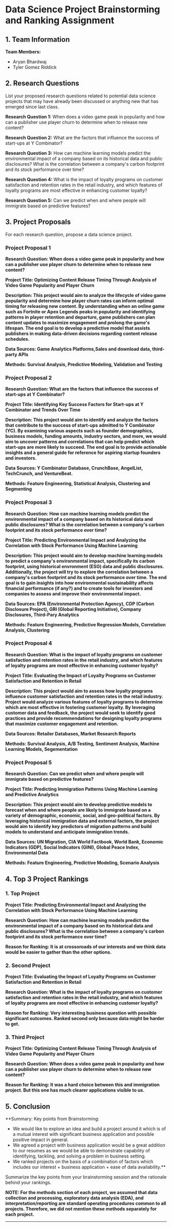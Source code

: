# Data Science Project Brainstorming and Ranking Assignment

## 1. Team Information
**Team Members:**
- Aryan Bhardwaj
- Tyler Gomez Riddick

## 2. Research Questions
List your proposed research questions related to potential data science projects that may have already been discussed or anything new that has emerged since last class.

**Research Question 1:** 
When does a video game peak in popularity and how can a publisher use player churn to determine when to release new content?

**Research Question 2:** 
What are the factors that influence the success of start-ups at Y Combinator?

**Research Question 3:** 
How can machine learning models predict the environmental impact of a company based on its historical data and public disclosures? What is the correlation between a company's carbon footprint and its stock performance over time?

**Research Question 4:** 
What is the impact of loyalty programs on customer satisfaction and retention rates in the retail industry, and which features of loyalty programs are most effective in enhancing customer loyalty?

**Research Question 5:** 
Can we predict when and where people will immigrate based on predictive features? 

## 3. Project Proposals
For each research question, propose a data science project.

### Project Proposal 1
**Research Question: When does a video game peak in popularity and how can a publisher use player churn to determine when to release new content?** 


**Project Title: Optimizing Content Release Timing Through Analysis of Video Game Popularity and Player Churn** 


**Description: This project would aim to analyze the lifecycle of video game popularity and determine how player churn rates can inform optimal timing for releasing new content. By understanding when an online game such as Fortnite or Apex Legends peaks in popularity and identifying patterns in player retention and departure, game publishers can plan content updates to maximize engagement and prolong the game's lifespan. The end goal is to develop a predictive model that assists publishers in making data-driven decisions regarding content release schedules.**


**Data Sources: Game Analytics Platforms,Sales and download data, third-party APIs**


**Methods: Survival Analysis, Predictive Modeling, Validation and Testing**


### Project Proposal 2
**Research Question: What are the factors that influence the success of start-ups at Y Combinator?** 


**Project Title: Identifying Key Success Factors for Start-ups at Y Combinator and Trends Over Time** 


**Description: This project would aim to identify and analyze the factors that contribute to the success of start-ups admitted to Y Combinator (YC). By examining various aspects such as founder demographics, business models, funding amounts, industry sectors, and more, we would aim to uncover patterns and correlations that can help predict which start-ups are more likely to succeed. The end goal is to provide actionable insights and a general guide for reference for aspiring startup founders and investors.**


**Data Sources: Y Combinator Database, CrunchBase, AngelList, TechCrunch, and VentureBeat.**


**Methods: Feature Engineering, Statistical Analysis, Clustering and Segmenting**


### Project Proposal 3
**Research Question: How can machine learning models predict the environmental impact of a company based on its historical data and public disclosures? What is the correlation between a company's carbon footprint and its stock performance over time?** 


**Project Title: Predicting Environmental Impact and Analyzing the Correlation with Stock Performance Using Machine Learning** 


**Description: This project would aim to develop machine learning models to predict a company's environmental impact, specifically its carbon footprint, using historical envronment (ESG) data and public disclosures. Additionally, the project will try to explore the correlation between a company's carbon footprint and its stock performance over time. The end goal is to gain insights into how environmental sustainability affects financial performance (if any?) and to create tools for investors and companies to assess and improve their environmental impact.**


**Data Sources: EPA (Environmental Protection Agency), CDP (Carbon Disclosure Project), GRI (Global Reporting Initiative), Company Disclosures, Third-Pary Analytics**


**Methods: Feature Engineering, Predictive Regression Models, Correlation Analysis, Clustering**


### Project Proposal 4
**Research Question: What is the impact of loyalty programs on customer satisfaction and retention rates in the retail industry, and which features of loyalty programs are most effective in enhancing customer loyalty?** 


**Project Title: Evaluating the Impact of Loyalty Programs on Customer Satisfaction and Retention in Retail** 


**Description: This project would aim to assess how loyalty programs influence customer satisfaction and retention rates in the retail industry. Project would analyze various features of loyalty programs to determine which are most effective in fostering customer loyalty. By leveraging customer data and feedback, the project would seek to identify good practices and provide recommendations for designing loyalty programs that maximize customer engagement and retention.**


**Data Sources: Retailer Databases, Market Research Reports**


**Methods: Survival Analysis, A/B Testing, Sentiment Analysis, Machine Learning Models, Segementation**


### Project Proposal 5
**Research Question: Can we predict when and where people will immigrate based on predictive features?** 


**Project Title: Predicting Immigration Patterns Using Machine Learning and Predictive Analytics** 


**Description: This project would aim to develop predictive models to forecast when and where people are likely to immigrate based on a variety of demographic, economic, social, and geo-political factors. By leveraging historical immigration data and external factors, the project would aim to identify key predictors of migration patterns and build  models to understand and anticipate immigration trends.**


**Data Sources: UN Migration, CIA World Factbook, World Bank, Economic Indicators (GDP), Social Indicators (GINI), Global Peace Index, Environmental Data**


**Methods: Feature Engineering, Predictive Modeling, Scenario Analysis**


## 4. Top 3 Project Rankings


### 1. Top Project
**Project Title: Predicting Environmental Impact and Analyzing the Correlation with Stock Performance Using Machine Learning** 


**Research Question: How can machine learning models predict the environmental impact of a company based on its historical data and public disclosures? What is the correlation between a company's carbon footprint and its stock performance over time?** 


**Reason for Ranking: It is at crossoroads of our interests and we think data would be easier to gather than the other options.**


### 2. Second Project
**Project Title: Evaluating the Impact of Loyalty Programs on Customer Satisfaction and Retention in Retail** 


**Research Question: What is the impact of loyalty programs on customer satisfaction and retention rates in the retail industry, and which features of loyalty programs are most effective in enhancing customer loyalty?** 

**Reason for Ranking: Very interesting business question with possible significant outcomes. Ranked second only because data might be harder to get.**


### 3. Third Project
**Project Title: Optimizing Content Release Timing Through Analysis of Video Game Popularity and Player Churn** 


**Research Question: When does a video game peak in popularity and how can a publisher use player churn to determine when to release new content?** 


**Reason for Ranking: It was a hard choice between this and immigration project. But this one has much clearer applications visible to us.**


## 5. Conclusion
**Summary: Key points from Brainstorming:
- We would like to explore an idea and build a project around it which is of a mutual interest with significant business application and possible positive impact in general.
- We agreed a project with business application would be a great addition to our resumes as we would be able to demonstrate capability of identifying, tackling, and solving a problem in business setting.
- We ranked projects on the basis of a combination of factors which includes our interest + business application + ease of data availability.**

Summarize the key points from your brainstorming session and the rationale behind your rankings.

**NOTE: For the methods section of each project, we assumed that data collection and processing, exploratory data analysis (EDA), and interpretation/reporting are standard operating procedures common to all projects. Therefore, we did not mention these methods separately for each project.**

---
